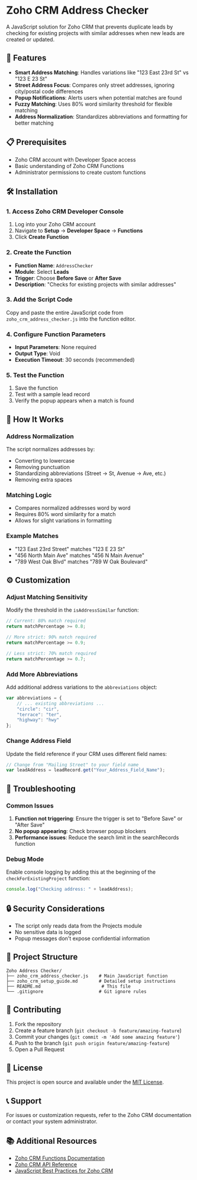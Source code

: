 # Zoho CRM Address Checker

A JavaScript solution for Zoho CRM that prevents duplicate leads by checking for existing projects with similar addresses when new leads are created or updated.

## 🚀 Features

- **Smart Address Matching**: Handles variations like "123 East 23rd St" vs "123 E 23 St"
- **Street Address Focus**: Compares only street addresses, ignoring city/postal code differences
- **Popup Notifications**: Alerts users when potential matches are found
- **Fuzzy Matching**: Uses 80% word similarity threshold for flexible matching
- **Address Normalization**: Standardizes abbreviations and formatting for better matching

## 📋 Prerequisites

- Zoho CRM account with Developer Space access
- Basic understanding of Zoho CRM Functions
- Administrator permissions to create custom functions

## 🛠️ Installation

### 1. Access Zoho CRM Developer Console
1. Log into your Zoho CRM account
2. Navigate to **Setup** → **Developer Space** → **Functions**
3. Click **Create Function**

### 2. Create the Function
- **Function Name**: `AddressChecker`
- **Module**: Select **Leads**
- **Trigger**: Choose **Before Save** or **After Save**
- **Description**: "Checks for existing projects with similar addresses"

### 3. Add the Script Code
Copy and paste the entire JavaScript code from `zoho_crm_address_checker.js` into the function editor.

### 4. Configure Function Parameters
- **Input Parameters**: None required
- **Output Type**: Void
- **Execution Timeout**: 30 seconds (recommended)

### 5. Test the Function
1. Save the function
2. Test with a sample lead record
3. Verify the popup appears when a match is found

## 🔧 How It Works

### Address Normalization
The script normalizes addresses by:
- Converting to lowercase
- Removing punctuation
- Standardizing abbreviations (Street → St, Avenue → Ave, etc.)
- Removing extra spaces

### Matching Logic
- Compares normalized addresses word by word
- Requires 80% word similarity for a match
- Allows for slight variations in formatting

### Example Matches
- "123 East 23rd Street" matches "123 E 23 St"
- "456 North Main Ave" matches "456 N Main Avenue"
- "789 West Oak Blvd" matches "789 W Oak Boulevard"

## ⚙️ Customization

### Adjust Matching Sensitivity
Modify the threshold in the `isAddressSimilar` function:

```javascript
// Current: 80% match required
return matchPercentage >= 0.8;

// More strict: 90% match required
return matchPercentage >= 0.9;

// Less strict: 70% match required
return matchPercentage >= 0.7;
```

### Add More Abbreviations
Add additional address variations to the `abbreviations` object:

```javascript
var abbreviations = {
    // ... existing abbreviations ...
    "circle": "cir",
    "terrace": "ter",
    "highway": "hwy"
};
```

### Change Address Field
Update the field reference if your CRM uses different field names:

```javascript
// Change from "Mailing Street" to your field name
var leadAddress = leadRecord.get("Your_Address_Field_Name");
```

## 🐛 Troubleshooting

### Common Issues
1. **Function not triggering**: Ensure the trigger is set to "Before Save" or "After Save"
2. **No popup appearing**: Check browser popup blockers
3. **Performance issues**: Reduce the search limit in the searchRecords function

### Debug Mode
Enable console logging by adding this at the beginning of the `checkForExistingProject` function:

```javascript
console.log("Checking address: " + leadAddress);
```

## 🔒 Security Considerations

- The script only reads data from the Projects module
- No sensitive data is logged
- Popup messages don't expose confidential information

## 📁 Project Structure

```
Zoho Address Checker/
├── zoho_crm_address_checker.js    # Main JavaScript function
├── zoho_crm_setup_guide.md        # Detailed setup instructions
├── README.md                       # This file
└── .gitignore                     # Git ignore rules
```

## 🤝 Contributing

1. Fork the repository
2. Create a feature branch (`git checkout -b feature/amazing-feature`)
3. Commit your changes (`git commit -m 'Add some amazing feature'`)
4. Push to the branch (`git push origin feature/amazing-feature`)
5. Open a Pull Request

## 📄 License

This project is open source and available under the [MIT License](LICENSE).

## 📞 Support

For issues or customization requests, refer to the Zoho CRM documentation or contact your system administrator.

## 📚 Additional Resources

- [Zoho CRM Functions Documentation](https://www.zoho.com/crm/developer/docs/functions.html)
- [Zoho CRM API Reference](https://www.zoho.com/crm/developer/docs/api/v2/)
- [JavaScript Best Practices for Zoho CRM](https://www.zoho.com/crm/developer/docs/functions/best-practices.html)
